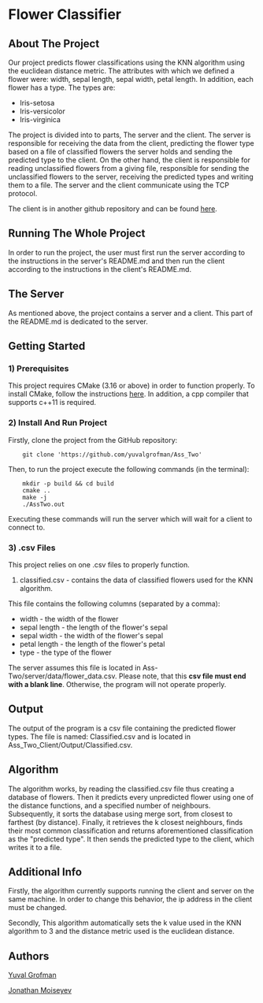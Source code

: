 # Flower Classifier

## About The Project

Our project predicts flower classifications using the KNN algorithm using the euclidean distance metric.
The attributes with which we defined a flower were: width, sepal length, sepal width, petal length.
In addition, each flower has a type. The types are:
- Iris-setosa
- Iris-versicolor
- Iris-virginica

The project is divided into to parts, The server and the client. 
The server is responsible for receiving the data from the client, 
predicting the flower type based on a file of classified flowers the server holds
and sending the predicted type to the client.
On the other hand, the client is responsible for reading unclassified flowers from a giving file,
responsible for sending the unclassified flowers to the server, 
receiving the predicted types and writing them to a file. 
The server and the client communicate using the TCP protocol.

The client is in another github repository and can be found [here](https://github.com/OldRimStalker/Ass_Two_Client).

## Running The Whole Project

In order to run the project, the user must first run the server according to the instructions in the server's README.md
and then run the client according to the instructions in the client's README.md.

## The Server

As mentioned above, the project contains a server and a client. 
This part of the README.md is dedicated to the server.

## Getting Started

### 1) Prerequisites

This project requires CMake (3.16 or above) in order to function properly.
To install CMake, follow the instructions [here](https://cmake.org/install/). In addition, a cpp compiler that supports c++11 is required.

### 2) Install And Run Project

Firstly, clone the project from the GitHub repository:

        git clone 'https://github.com/yuvalgrofman/Ass_Two'

Then, to run the project execute the following commands (in the terminal):

        mkdir -p build && cd build
        cmake ..
        make -j
        ./AssTwo.out

Executing these commands will run the server which will wait for a client to connect to.

### 3) .csv Files

This project relies on one .csv files to properly function.
1. classified.csv - contains the data of classified flowers used for the KNN algorithm.

This file contains the following columns (separated by a comma):

- width - the width of the flower
- sepal length - the length of the flower's sepal
- sepal width - the width of the flower's sepal
- petal length - the length of the flower's petal
- type - the type of the flower

The server assumes this file is located in Ass-Two/server/data/flower_data.csv.
Please note, that this **csv file must end with a blank line**. Otherwise, the program will not operate properly.
## Output

The output of the program is a csv file containing the predicted flower types.
The file is named: Classified.csv and is located in Ass_Two_Client/Output/Classified.csv.

## Algorithm

The algorithm works, by reading the classified.csv file thus creating a database of flowers.
Then it predicts every unpredicted flower using one of the distance functions, and a specified number of neighbours.
Subsequently, it sorts the database using merge sort, from closest to farthest (by distance).
Finally, it retrieves the k closest neighbours, finds their most common classification 
and returns aforementioned classification as the "predicted type".
It then sends the predicted type to the client, which writes it to a file.

## Additional Info

Firstly, the algorithm currently supports running the client and server on the same machine. 
In order to change this behavior, the ip address in the client must be changed.

Secondly, This algorithm automatically sets the k value used in the KNN algorithm to 3
and the distance metric used is the euclidean distance. 


## Authors

[Yuval Grofman](https://github.com/yuvalgrofman)

[Jonathan Moiseyev](https://github.com/OldRimStalker)